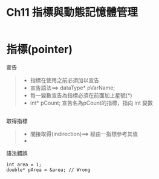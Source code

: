 # Ch11 指標與動態記憶體管理
```

```

# 指標(pointer) 

宣告
>* 指標在使用之前必須加以宣告
>* 宣告語法==> dataType* pVarName;
>* 每一變數宣告為指標必須在前面加上星號(*)
>* int* pCount; 宣告名為pCount的指標，指向 int 變數
```

```

取得指標
>* 間接取得(indirection)==> 經由一指標參考其值
>* 

語法錯誤
```
int area = 1;
double* pArea = &area; // Wrong
```
